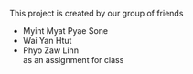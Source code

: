 This project is created by our group of friends <br>
- Myint Myat Pyae Sone <br>
- Wai Yan Htut <br>
- Phyo Zaw Linn <br>
as an assignment for class
